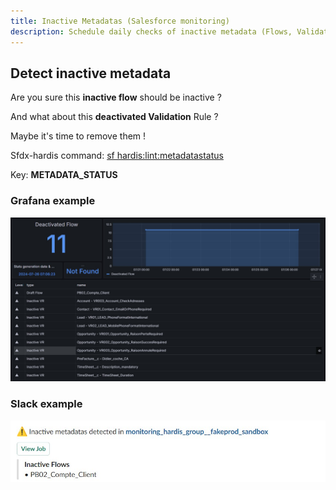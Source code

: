 ```yaml
---
title: Inactive Metadatas (Salesforce monitoring)
description: Schedule daily checks of inactive metadata (Flows, Validation rules...) with sfdx-hardis Monitoring
---
```

<!-- markdownlint-disable MD013 -->

## Detect inactive metadata

Are you sure this **inactive flow** should be inactive ?

And what about this **deactivated Validation** Rule ?

Maybe it's time to remove them !

Sfdx-hardis command: [sf hardis:lint:metadatastatus](https://sfdx-hardis.cloudity.com/hardis/lint/metadatastatus/)

Key: **METADATA_STATUS**

### Grafana example

![](assets/images/screenshot-monitoring-inactive-metadata-grafana.jpg)

### Slack example

![](assets/images/screenshot-monitoring-inactive-metadata.jpg)
